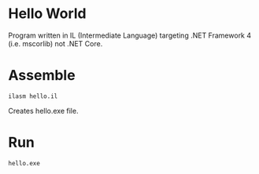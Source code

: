 # Hello World

Program written in IL (Intermediate Language) 
targeting .NET Framework 4 (i.e. mscorlib) not .NET Core.

# Assemble

`ilasm hello.il`

Creates hello.exe file.

# Run

`hello.exe`